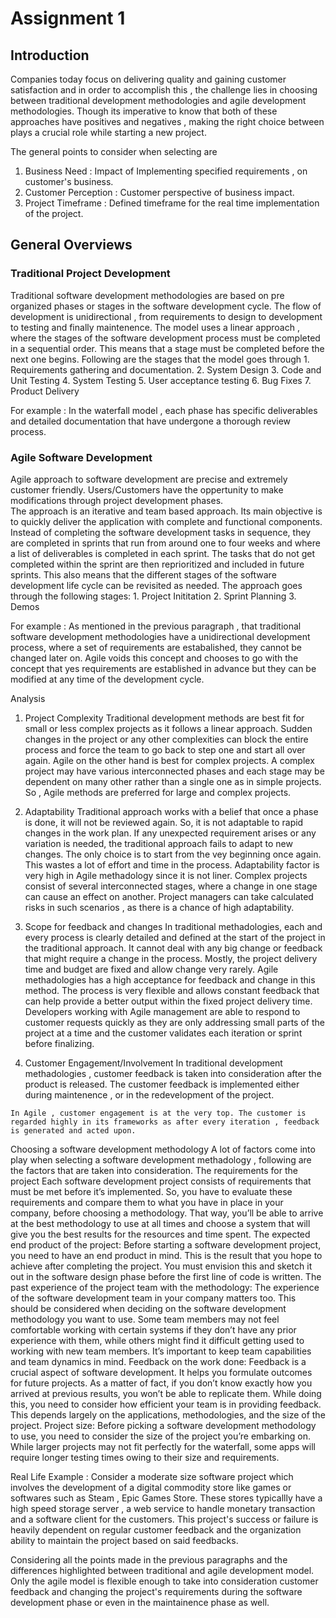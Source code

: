 # Assignment 1
## Introduction
Companies today focus on delivering quality and gaining customer satisfaction and in order to accomplish this , the challenge lies in choosing between traditional development methodologies and agile development methodologies. Though its imperative to know that both of these approaches have positives and negatives , making the right choice between plays a crucial role while starting a new project. 

The general points to consider when selecting are 
1. Business Need : Impact of Implementing specified requirements , on customer's business.
2. Customer Perception : Customer perspective of business impact.
3. Project Timeframe : Defined timeframe for the real time implementation of the project.

## General Overviews
### Traditional Project Development
Traditional software development methodologies are based on pre organized phases or stages in the software development cycle. The flow of development is unidirectional , from requirements to design to development to testing and finally maintenence. 
The model uses a linear approach , where the stages of the software development process must be completed in a sequential order. This means that a stage must be completed before the next one begins.
Following are the stages that the model goes through
	1. Requirements gathering and documentation.
	2. System Design
	3. Code and Unit Testing
	4. System Testing
	5. User acceptance testing
	6. Bug Fixes
	7. Product Delivery

For example : In the waterfall model , each phase has specific deliverables and detailed documentation that have undergone a thorough review process.

### Agile Software Development 
Agile approach to software development are precise and extremely customer friendly. Users/Customers have the oppertunity to make modifications through project development phases.  
The approach is an iterative and team based approach. Its main objective is to quickly deliver the application with complete and functional components. Instead of completing the software development tasks in sequence, they are completed in sprints that run from around one to four weeks and where a list of deliverables is completed in each sprint.
The tasks that do not get completed within the sprint are then reprioritized and included in future sprints. This also means that the different stages of the software development life cycle can be revisited as needed.
The approach goes through the following stages:
	1. Project Inititation
	2. Sprint Planning
	3. Demos

For example : As mentioned in the previous paragraph , that traditional software development methodologies have a unidirectional development process, where a set of requirements are estabalished, they cannot be changed later on. Agile voids this concept and chooses to go with the concept that yes requirements are established in advance but they can be modified at any time of the development cycle.

Analysis
1.	Project Complexity
	Traditional development methods are best fit for small or less complex projects as it follows a linear approach. Sudden changes in the project or any other complexities can block the entire process and force the team to go back to step one and start all over again.
	Agile on the other hand is best for complex projects. A complex project may have various interconnected phases and each stage may be dependent on many other rather than a single one as in simple projects. So , Agile methods are preferred for large and complex projects.

   2.	Adaptability
	Traditional approach works with a belief that once a phase is done, it will not be reviewed again. So, it is not adaptable to rapid changes in the work plan. If any unexpected requirement arises or any variation is needed, the traditional approach fails to adapt to new changes. The only choice is to start from the vey beginning once again. This wastes a lot of effort and time in the process.
	Adaptability factor is very high in Agile methadology since it is not liner. Complex projects consist of several interconnected stages, where a change in one stage can cause an effect on another. Project managers can take calculated risks in such scenarios , as there is a chance of high adaptability.

   3.  Scope for feedback and changes
	In traditional methadologies, each and every process is clearly detailed and defined at the start of the project in the traditional approach. It cannot deal with any big change or feedback that might require a change in the process. Mostly, the project delivery time and budget are fixed and allow change very rarely.
	Agile methadologies has a high acceptance for feedback and change in this method. The process is very flexible and allows constant feedback that can help provide a better output within the fixed project delivery time. Developers working with Agile management are able to respond to customer requests quickly as they are only addressing small parts of the project at a time and the customer validates each iteration or sprint before finalizing.

  4.  Customer Engagement/Involvement
	In traditional development methadologies , customer feedback is taken into consideration after the product is released. The customer feedback is implemented either during maintenence , or in the redevelopment of the project.

	In Agile , customer engagement is at the very top. The customer is regarded highly in its frameworks as after every iteration , feedback is generated and acted upon. 

Choosing a software development methodology
A lot of factors come into play when selecting a software development methadology , following are the factors that are taken into consideration.
	The requirements for the project
	Each software development project consists of requirements that must be met before it’s implemented. So, you have to evaluate these requirements and compare them to what you have in place in your company, before choosing a methodology. That way, you’ll be able to arrive at the best methodology to use at all times and choose a system that will give you the best results for the resources and time spent.
	The expected end product of the project: 
	Before starting a software development project, you need to have an end product in mind. This is the result that you hope to achieve after completing the project. You must envision this and sketch it out in the software design phase before the first line of code is written.
	The past experience of the project team with the methodology:
	The experience of the software development team in your company matters too. This should be considered when deciding on the software development methodology you want to use. Some team members may not feel comfortable working with certain systems if they don’t have any prior experience with them, while others might find it difficult getting used to working with new team members. It’s important to keep team capabilities and team dynamics in mind.
	Feedback on the work done:
	Feedback is a crucial aspect of software development. It helps you formulate outcomes for future projects. As a matter of fact, if you don’t know exactly how you arrived at previous results, you won’t be able to replicate them. While doing this, you need to consider how efficient your team is in providing feedback. This depends largely on the applications, methodologies, and the size of the project.
	Project size: 
	Before picking a software development methodology to use, you need to consider the size of the project you’re embarking on. While larger projects may not fit perfectly for the waterfall, some apps will require longer testing times owing to their size and requirements.


Real Life Example : 
Consider a moderate size software project which involves the development of a digital commodity store like games  or softwares such as Steam , Epic Games Store. These stores typicallly have a high speed storage server , a web service to handle monetary transaction and a software client for the customers.
This project's success or failure is heavily dependent on regular customer feedback and the organization ability to maintain the project based on said feedbacks. 

Considering all the points made in the previous paragraphs and the differences highlighted between traditional and agile development model. Only the agile model is flexible enough to take into consideration customer feedback and changing the project's requirements during the software development phase or even in the maintainence phase as well. 





